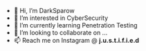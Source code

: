 - 👋 Hi, I’m DarkSparow
- 👀 I’m interested in CyberSecurity
- 🌱 I’m currently learning Penetration Testing
- 💞️ I’m looking to collaborate on ...
- 📫 Reach me on Instagram @ __j.u.s.t.i.f.i.e.d__

<!---
DarkSparow/DarkSparow is a ✨ special ✨ repository because its `README.md` (this file) appears on your GitHub profile.
You can click the Preview link to take a look at your changes.
--->

